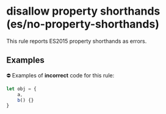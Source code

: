# disallow property shorthands (es/no-property-shorthands)

This rule reports ES2015 property shorthands as errors.

## Examples

⛔ Examples of **incorrect** code for this rule:

```js
let obj = {
    a,
    b() {}
}
```
